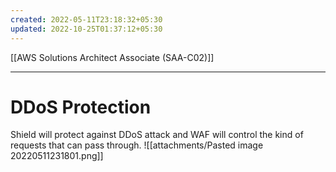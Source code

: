 ```yaml
---
created: 2022-05-11T23:18:32+05:30
updated: 2022-10-25T01:37:12+05:30
---
```

[[AWS Solutions Architect Associate (SAA-C02)]]

---
# DDoS Protection
Shield will protect against DDoS attack and WAF will control the kind of requests that can pass through.
![[attachments/Pasted image 20220511231801.png]]